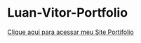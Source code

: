 # Luan-Vitor-Portfolio
<a href="https://luanhii.github.io/Luan-Vitor-Portfolio/" target="_blank">Clique aqui para acessar meu Site Portifolio</a>
